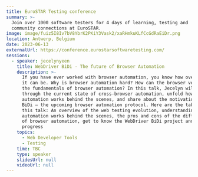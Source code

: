 ```yaml
---
title: EuroSTAR Testing conference
summary: >-
  Join over 1000 software testers for 4 days of learning, testing and
  community connections at EuroSTAR.
image: image/fuiz5I8Iv7bV8YbrK2PKiY3Vask2/xaRHmkuKLfCcGdRaEiDr.png
location: Antwerp, Belgium
date: 2023-06-13
externalUrl: https://conference.eurostarsoftwaretesting.com/
sessions:
  - speaker: jecelynyeen
    title: WebDriver BiDi - The future of Browser Automation
    description: >-
      If you have ever worked with browser automation, you know how overwhelming
      it can be. Why is browser automation hard? How can the browser vendors improve
      the fundamentals of browser automation? In this talk, Jecelyn will walk you
      through the current state of cross-browser automation, unfold how browser
      automation works behind the scenes, and share about the motivation of WebDriver
      BiDi – the upcoming browser automation protocol. Here are the takeaways of
      this talk: An overview of the web testing evolution, understanding how browser
      automation works behind the scenes, the pros and cons of the different ways
      of browser automation, get to know the WebDriver BiDi project and its current
      progress
    topics:
      - Web Developer Tools
      - Testing
    time: TBC
    type: speaker
    slidesUrl: null
    videoUrl: null
---
```

